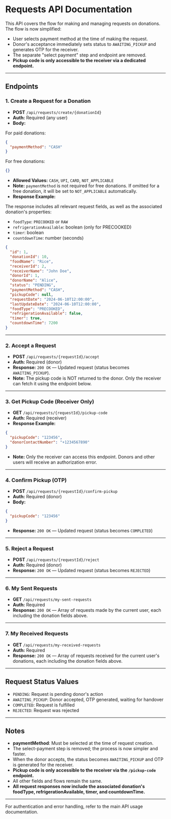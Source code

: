 # Requests API Documentation

This API covers the flow for making and managing requests on donations. The flow is now simplified:

- User selects payment method at the time of making the request.
- Donor's acceptance immediately sets status to `AWAITING_PICKUP` and generates OTP for the receiver.
- The separate "select payment" step and endpoint are removed.
- **Pickup code is only accessible to the receiver via a dedicated endpoint.**

---

## Endpoints

### 1. Create a Request for a Donation

- **POST** `/api/requests/create/{donationId}`
- **Auth:** Required (any user)
- **Body:**

For paid donations:

```json
{
  "paymentMethod": "CASH"
}
```

For free donations:

```json
{}
```

- **Allowed Values:** `CASH`, `UPI`, `CARD`, `NOT_APPLICABLE`
- **Note:** `paymentMethod` is not required for free donations. If omitted for a free donation, it will be set to `NOT_APPLICABLE` automatically.
- **Response Example:**

The response includes all relevant request fields, as well as the associated donation's properties:

- `foodType`: `PRECOOKED` or `RAW`
- `refrigerationAvailable`: boolean (only for PRECOOKED)
- `timer`: boolean
- `countdownTime`: number (seconds)

```json
{
  "id": 1,
  "donationId": 10,
  "foodName": "Rice",
  "receiverId": 2,
  "receiverName": "John Doe",
  "donorId": 1,
  "donorName": "Alice",
  "status": "PENDING",
  "paymentMethod": "CASH",
  "pickupCode": null,
  "requestDate": "2024-06-10T12:00:00",
  "lastUpdateDate": "2024-06-10T12:00:00",
  "foodType": "PRECOOKED",
  "refrigerationAvailable": false,
  "timer": true,
  "countdownTime": 7200
}
```

---

### 2. Accept a Request

- **POST** `/api/requests/{requestId}/accept`
- **Auth:** Required (donor)
- **Response:** `200 OK` — Updated request (status becomes `AWAITING_PICKUP`).
- **Note:** The pickup code is NOT returned to the donor. Only the receiver can fetch it using the endpoint below.

---

### 3. Get Pickup Code (Receiver Only)

- **GET** `/api/requests/{requestId}/pickup-code`
- **Auth:** Required (receiver)
- **Response Example:**

```json
{
  "pickupCode": "123456",
  "donorContactNumber": "+1234567890"
}
```

- **Note:** Only the receiver can access this endpoint. Donors and other users will receive an authorization error.

---

### 4. Confirm Pickup (OTP)

- **POST** `/api/requests/{requestId}/confirm-pickup`
- **Auth:** Required (donor)
- **Body:**

```json
{
  "pickupCode": "123456"
}
```

- **Response:** `200 OK` — Updated request (status becomes `COMPLETED`)

---

### 5. Reject a Request

- **POST** `/api/requests/{requestId}/reject`
- **Auth:** Required (donor)
- **Response:** `200 OK` — Updated request (status becomes `REJECTED`)

---

### 6. My Sent Requests

- **GET** `/api/requests/my-sent-requests`
- **Auth:** Required
- **Response:** `200 OK` — Array of requests made by the current user, each including the donation fields above.

---

### 7. My Received Requests

- **GET** `/api/requests/my-received-requests`
- **Auth:** Required
- **Response:** `200 OK` — Array of requests received for the current user's donations, each including the donation fields above.

---

## Request Status Values

- `PENDING`: Request is pending donor's action
- `AWAITING_PICKUP`: Donor accepted, OTP generated, waiting for handover
- `COMPLETED`: Request is fulfilled
- `REJECTED`: Request was rejected

---

## Notes

- **paymentMethod**: Must be selected at the time of request creation.
- The select-payment step is removed; the process is now simpler and faster.
- When the donor accepts, the status becomes `AWAITING_PICKUP` and OTP is generated for the receiver.
- **Pickup code is only accessible to the receiver via the `/pickup-code` endpoint.**
- All other fields and flows remain the same.
- **All request responses now include the associated donation's foodType, refrigerationAvailable, timer, and countdownTime.**

---

For authentication and error handling, refer to the main API usage documentation.
